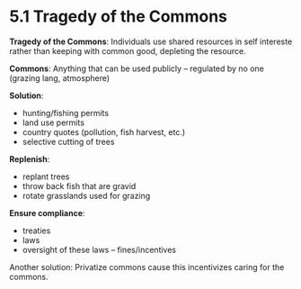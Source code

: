 # 5.1 Tragedy of the Commons

**Tragedy of the Commons**: Individuals use shared resources in self intereste rather than keeping with common good, depleting the resource.

**Commons**: Anything that can be used publicly – regulated by no one \(grazing lang, atmosphere\)

**Solution**:

* hunting/fishing permits
* land use permits
* country quotes \(pollution, fish harvest, etc.\)
* selective cutting of trees

**Replenish**:

* replant trees
* throw back fish that are gravid
* rotate grasslands used for grazing

**Ensure compliance**:

* treaties
* laws
* oversight of these laws – fines/incentives

Another solution: Privatize commons cause this incentivizes caring for the commons.

